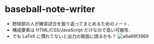 # baseball-note-writer
* 野球部の人が練習試合を振り返ってまとめるためのノート．
* 構成要素は HTML/CSS/JavaScript だけなので高い可搬性．
* でも LaTeX に慣れてないと出力の取扱に困るかも？
![a6a69f3969](https://user-images.githubusercontent.com/31469598/124798523-65ba7280-df8e-11eb-8843-de033d60827f.png)
